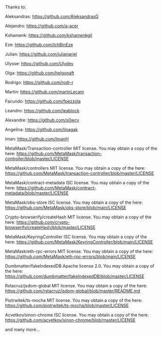 Thanks to:

Aleksandras: https://github.com/AleksandrasG

Alejandro: https://github.com/a-acer

Kshamenk: https://github.com/kshamenkgil

Eze: https://github.com/IchBinEze

Julian: https://github.com/julianariel

Ulysse: https://github.com/Ulydev

Olga: https://github.com/helgonaft

Rodrigo: https://github.com/rodr-r

Martin: https://github.com/martnLecam

Facundo: https://github.com/fpezzola

Leandro: https://github.com/leablock

Alexandre: https://github.com/s0wcy

Angelina: https://github.com/linagak

Iman: https://github.com/ImanH

MetaMask/Transaction-controller	MIT license. You may obtain a copy of the here: 
https://github.com/MetaMask/transaction-controller/blob/master/LICENSE 

MetaMask/controllers	MIT license. You may obtain a copy of the here: 
https://github.com/MetaMask/transaction-controller/blob/master/LICENSE 

MetaMask/contract-metadata	ISC license. You may obtain a copy of the here: 
https://github.com/MetaMask/contract-metadata/blob/master/LICENSE 

MetaMask/obs-store	ISC license. You may obtain a copy of the here: 
https://github.com/MetaMask/obs-store/blob/main/LICENSE 

Crypto-browserify/createHash	MIT license. You may obtain a copy of the here: 
https://github.com/crypto-browserify/createHash/blob/master/LICENSE 

MetaMask/KeyringController	ISC license. You may obtain a copy of the here: 
https://github.com/MetaMask/KeyringController/blob/main/LICENSE 

MetaMask/eth-rpc-errors	MIT license. You may obtain a copy of the here: 
https://github.com/MetaMask/eth-rpc-errors/blob/main/LICENSE 

Dumbmatter/fakelndexedDB	Apache license 2.0. You may obtain a copy of the here: 
https://github.com/dumbmatter/fakeIndexedDB/blob/master/LICENSE 

Rstacruz/jsdom-global	MIT license. You may obtain a copy of the here: 
https://github.com/rstacruz/jsdom-global/blob/master/README.md 

Piotrwitek/ts-mocha	MIT license. You may obtain a copy of the here: 
https://github.com/piotrwitek/ts-mocha/blob/master/LICENSE 

Acvetkov/sinon-chrome	ISC license. You may obtain a copy of the here: 
https://github.com/acvetkov/sinon-chrome/blob/master/LICENSE 

and many more...	
